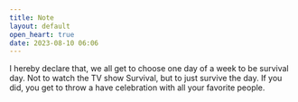 ```yaml
---
title: Note
layout: default
open_heart: true
date: 2023-08-10 06:06
---
```


I hereby declare that, we all get to choose one day of a week to be survival day. Not to watch the TV show Survival, but to just survive the day. If you did, you get to throw a have celebration with all your favorite people.
